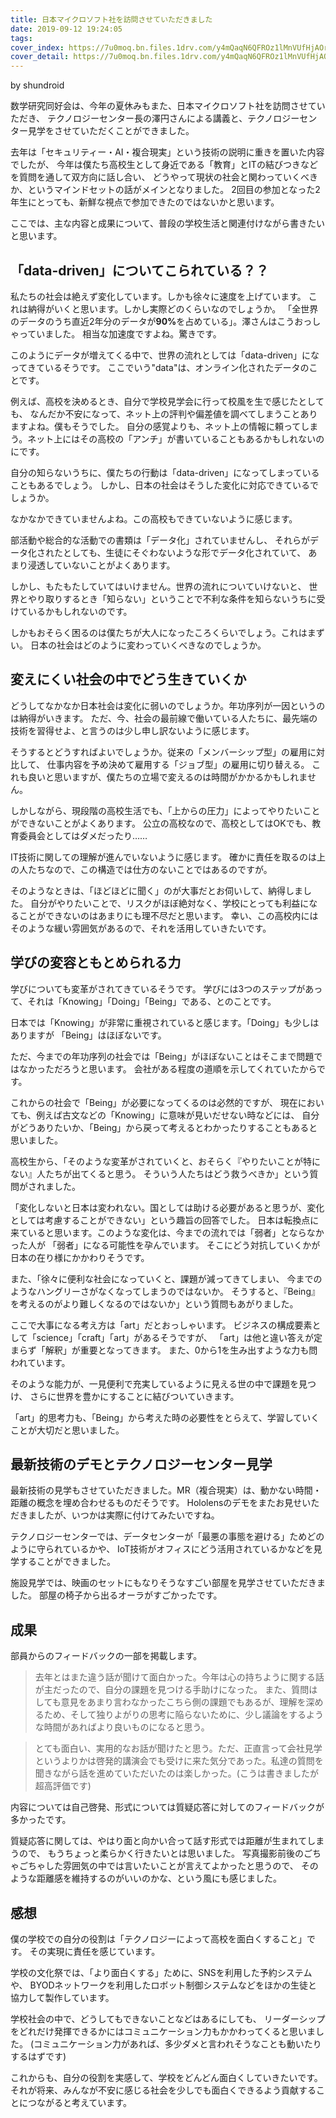 ```yaml
---
title: 日本マイクロソフト社を訪問させていただきました
date: 2019-09-12 19:24:05
tags:
cover_index: https://7u0moq.bn.files.1drv.com/y4mQaqN6QFROz1lMnVUfHjAOr_YoySJ6dyTgFk8Fulb-QI_keHruv4Z_3xSnQZ2aF3JQM_RBV98CEp_c7BLSiMlJ73IRInR61Gg0nEbPdPjjVaqbQAAmoauD2qeQnyF1N9tk1sN-apQtyAt8saxDAKK102wd6cJet94kgBGccs4i_E6S2PZ6-dwRs7Lffwu-btxB5syNNok4UBxCWBQOPndQA?width=1300&height=500&cropmode=none
cover_detail: https://7u0moq.bn.files.1drv.com/y4mQaqN6QFROz1lMnVUfHjAOr_YoySJ6dyTgFk8Fulb-QI_keHruv4Z_3xSnQZ2aF3JQM_RBV98CEp_c7BLSiMlJ73IRInR61Gg0nEbPdPjjVaqbQAAmoauD2qeQnyF1N9tk1sN-apQtyAt8saxDAKK102wd6cJet94kgBGccs4i_E6S2PZ6-dwRs7Lffwu-btxB5syNNok4UBxCWBQOPndQA?width=1300&height=500&cropmode=none
---
```


by shundroid

数学研究同好会は、今年の夏休みもまた、日本マイクロソフト社を訪問させていただき、
テクノロジーセンター長の澤円さんによる講義と、テクノロジーセンター見学をさせていただくことができました。

去年は「セキュリティー・AI・複合現実」という技術の説明に重きを置いた内容でしたが、
今年は僕たち高校生として身近である「教育」とITの結びつきなどを質問を通して双方向に話し合い、
どうやって現状の社会と関わっていくべきか、というマインドセットの話がメインとなりました。
2回目の参加となった2年生にとっても、新鮮な視点で参加できたのではないかと思います。

ここでは、主な内容と成果について、普段の学校生活と関連付けながら書きたいと思います。

## 「data-driven」についてこられている？？

私たちの社会は絶えず変化しています。しかも徐々に速度を上げています。
これは納得がいくと思います。しかし実際どのくらいなのでしょうか。
「全世界のデータのうち直近2年分のデータが<strong>90%</strong>を占めている」。澤さんはこうおっしゃっていました。
相当な加速度ですよね。驚きです。

このようにデータが増えてくる中で、世界の流れとしては「data-driven」になってきているそうです。
ここでいう"data"は、オンライン化されたデータのことです。

例えば、高校を決めるとき、自分で学校見学会に行って校風を生で感じたとしても、
なんだか不安になって、ネット上の評判や偏差値を調べてしまうことありますよね。僕もそうでした。
自分の感覚よりも、ネット上の情報に頼ってしまう。ネット上にはその高校の「アンチ」が書いていることもあるかもしれないのにです。

自分の知らないうちに、僕たちの行動は「data-driven」になってしまっていることもあるでしょう。
しかし、日本の社会はそうした変化に対応できているでしょうか。

なかなかできていませんよね。この高校もできていないように感じます。

部活動や総合的な活動での書類は「データ化」されていませんし、
それらがデータ化されたとしても、生徒にそぐわないような形でデータ化されていて、
あまり浸透していないことがよくあります。

しかし、もたもたしていてはいけません。世界の流れについていけないと、
世界とやり取りするとき「知らない」ということで不利な条件を知らないうちに受けているかもしれないのです。

しかもおそらく困るのは僕たちが大人になったころくらいでしょう。これはまずい。
日本の社会はどのように変わっていくべきなのでしょうか。

## 変えにくい社会の中でどう生きていくか

どうしてなかなか日本社会は変化に弱いのでしょうか。年功序列が一因というのは納得がいきます。
ただ、今、社会の最前線で働いている人たちに、最先端の技術を習得せよ、と言うのは少し申し訳ないように感じます。

そうするとどうすればよいでしょうか。従来の「メンバーシップ型」の雇用に対比して、
仕事内容を予め決めて雇用する「ジョブ型」の雇用に切り替える。
これも良いと思いますが、僕たちの立場で変えるのは時間がかかるかもしれません。

しかしながら、現段階の高校生活でも、「上からの圧力」によってやりたいことができないことがよくあります。
公立の高校なので、高校としてはOKでも、教育委員会としてはダメだったり……

IT技術に関しての理解が進んでいないように感じます。
確かに責任を取るのは上の人たちなので、この構造では仕方のないことではあるのですが。

そのようなときは、「ほどほどに聞く」のが大事だとお伺いして、納得しました。
自分がやりたいことで、リスクがほぼ絶対なく、学校にとっても利益になることができないのはあまりにも理不尽だと思います。
幸い、この高校内にはそのような緩い雰囲気があるので、それを活用していきたいです。

## 学びの変容ともとめられる力

学びについても変革がされてきているそうです。
学びには3つのステップがあって、それは「Knowing」「Doing」「Being」である、とのことです。

日本では「Knowing」が非常に重視されていると感じます。「Doing」も少しはありますが
「Being」はほぼないです。

ただ、今までの年功序列の社会では「Being」がほぼないことはそこまで問題ではなかっただろうと思います。
会社がある程度の道順を示してくれていたからです。

これからの社会で「Being」が必要になってくるのは必然的ですが、
現在においても、例えば古文などの「Knowing」に意味が見いだせない時などには、
自分がどうありたいか、「Being」から戻って考えるとわかったりすることもあると思いました。


高校生から、「そのような変革がされていくと、おそらく『やりたいことが特にない』人たちが出てくると思う。
そういう人たちはどう救うべきか」という質問がされました。

「変化しないと日本は変われない。国としては助ける必要があると思うが、変化としては考慮することができない」という趣旨の回答でした。
日本は転換点に来ていると思います。このような変化は、今までの流れでは「弱者」とならなかった人が
「弱者」になる可能性を孕んでいます。
そこにどう対抗していくかが日本の在り様にかかわりそうです。

また、「徐々に便利な社会になっていくと、課題が減ってきてしまい、
今までのようなハングリーさがなくなってしまうのではないか。
そうすると、『Being』を考えるのがより難しくなるのではないか」という質問もあがりました。

ここで大事になる考え方は「art」だとおっしゃいます。
ビジネスの構成要素として「science」「craft」「art」があるそうですが、
「art」は他と違い答えが定まらず「解釈」が重要となってきます。
また、0から1を生み出すような力も問われています。

そのような能力が、一見便利で充実しているように見える世の中で課題を見つけ、
さらに世界を豊かにすることに結びついていきます。

「art」的思考力も、「Being」から考えた時の必要性をとらえて、学習していくことが大切だと思いました。

## 最新技術のデモとテクノロジーセンター見学

最新技術の見学もさせていただきました。MR（複合現実）は、動かない時間・距離の概念を埋め合わせるものだそうです。
Hololensのデモをまたお見せいただきましたが、いつかは実際に付けてみたいですね。

テクノロジーセンターでは、データセンターが「最悪の事態を避ける」ためどのように守られているかや、
IoT技術がオフィスにどう活用されているかなどを見学することができました。

施設見学では、映画のセットにもなりそうなすごい部屋を見学させていただきました。
部屋の椅子から出るオーラがすごかったです。

## 成果

部員からのフィードバックの一部を掲載します。

> 去年とはまた違う話が聞けて面白かった。今年は心の持ちように関する話が主だったので、自分の課題を見つける手助けになった。
> また、質問はしても意見をあまり言わなかったこちら側の課題でもあるが、理解を深めるため、そして独りよがりの思考に陥らないために、少し議論をするような時間があればより良いものになると思う。

> とても面白い、実用的なお話が聞けたと思う。ただ、正直言って会社見学というよりかは啓発的講演会でも受けに来た気分であった。私達の質問を聞きながら話を進めていただいたのは楽しかった。(こうは書きましたが超高評価です)  

内容については自己啓発、形式については質疑応答に対してのフィードバックが多かったです。

質疑応答に関しては、やはり面と向かい合って話す形式では距離が生まれてしまうので、
もうちょっと柔らかく行きたいとは思いました。
写真撮影前後のごちゃごちゃした雰囲気の中では言いたいことが言えてよかったと思うので、
そのような距離感を維持するのがいいのかな、という風にも感じました。


## 感想

僕の学校での自分の役割は「テクノロジーによって高校を面白くすること」です。
その実現に責任を感じています。

学校の文化祭では、「より面白くする」ために、SNSを利用した予約システムや、
BYODネットワークを利用したロボット制御システムなどをほかの生徒と協力して製作しています。

学校社会の中で、どうしてもできないことなどはあるにしても、
リーダーシップをどれだけ発揮できるかにはコミュニケーション力もかかわってくると思いました。
(コミュニケーション力があれば、多少ダメと言われそうなことも動いたりするはずです)

これからも、自分の役割を実感して、学校をどんどん面白くしていきたいです。
それが将来、みんなが不安に感じる社会を少しでも面白くできるよう貢献することにつながると考えています。

